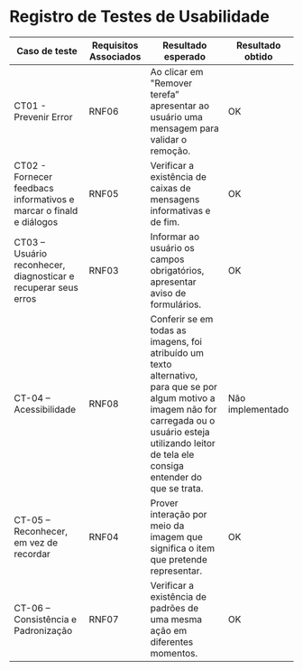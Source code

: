 # Registro de Testes de Usabilidade


| Caso de teste                                                      | Requisitos Associados | Resultado esperado                                                                                                                                                                                               | Resultado obtido |
| ------------------------------------------------------------------ | --------------------- | ---------------------------------------------------------------------------------------------------------------------------------------------------------------------------------------------------------------- | ---------------- |
| CT01 - Prevenir Error                                              | RNF06                 | Ao clicar em "Remover terefa” apresentar ao usuário uma mensagem para validar o remoção.                                                                                                                         | OK               |
| CT02 - Fornecer feedbacs informativos e marcar o finald e diálogos | RNF05                 | Verificar a existência de caixas de mensagens informativas e de fim.                                                                                                                                             | OK               |
| CT03 – Usuário reconhecer, diagnosticar e recuperar seus erros     | RNF03                 | Informar ao usuário os campos obrigatórios, apresentar aviso de formulários.                                                                                                                                     | OK               |
| CT-04 – Acessibilidade                                             | RNF08                 | Conferir se em todas as imagens, foi atribuído um texto alternativo, para que se por algum motivo a imagem não for carregada ou o usuário esteja utilizando leitor de tela ele consiga entender do que se trata. | Não implementado |
| CT-05 – Reconhecer, em vez de recordar                             | RNF04                 | Prover interação por meio da imagem que significa o item que pretende representar.                                                                                                                               | OK               |
| CT-06 – Consistência e Padronização                                | RNF07                 | Verificar a existência de padrões de uma mesma ação em diferentes momentos.                                                                                                                                      | OK               |

